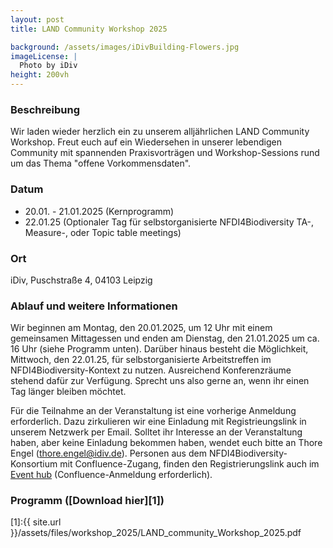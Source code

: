 ```yaml
---
layout: post 
title: LAND Community Workshop 2025

background: /assets/images/iDivBuilding-Flowers.jpg
imageLicense: |
  Photo by iDiv
height: 200vh 
---
```

### Beschreibung

Wir laden wieder herzlich ein zu unserem alljährlichen LAND Community Workshop. Freut euch auf ein Wiedersehen in unserer lebendigen Community mit spannenden Praxisvorträgen und Workshop-Sessions rund um das Thema "offene Vorkommensdaten".


### Datum

- 20.01. - 21.01.2025 (Kernprogramm)
- 22.01.25 (Optionaler Tag für selbstorganisierte NFDI4Biodiversity TA-, Measure-, oder Topic table meetings)

### Ort

iDiv, Puschstraße 4, 04103 Leipzig

### Ablauf und weitere Informationen

Wir beginnen am Montag, den 20.01.2025, um 12 Uhr mit einem gemeinsamen Mittagessen und enden am Dienstag, den 21.01.2025 um ca. 16 Uhr (siehe Programm unten). Darüber hinaus besteht die Möglichkeit, Mittwoch, den 22.01.25, für selbstorganisierte Arbeitstreffen im NFDI4Biodiversity-Kontext zu nutzen. Ausreichend Konferenzräume stehend dafür zur Verfügung. Sprecht uns also gerne an, wenn ihr einen Tag länger bleiben möchtet.

Für die Teilnahme an der Veranstaltung ist eine vorherige Anmeldung erforderlich. Dazu zirkulieren wir eine Einladung mit Registrieungslink in unserem Netzwerk per Email. Solltet ihr Interesse an der Veranstaltung haben, aber keine Einladung bekommen haben, wendet euch bitte an Thore Engel (thore.engel@idiv.de). Personen aus dem NFDI4Biodiversity-Konsortium mit Confluence-Zugang, finden den Registrierungslink auch im [Event hub](https://kb.gfbio.org/plugins/easyevents/event-hub.action#/eventhub/0ba69835-5bd8-4540-929b-82575a16907c/1) (Confluence-Anmeldung erforderlich).


### Programm ([Download hier][1])

<object data="/assets/files/workshop_2025/LAND_community_Workshop_2025" width="1000" height="1000" type='application/pdf'/>



[1]:{{ site.url }}/assets/files/workshop_2025/LAND_community_Workshop_2025.pdf